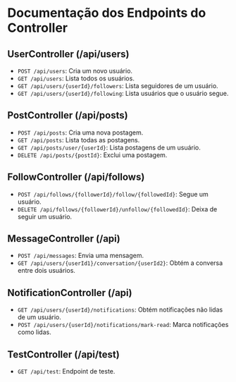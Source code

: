 # Documentação dos Endpoints do Controller

## UserController (/api/users)
- `POST /api/users`: Cria um novo usuário.
- `GET /api/users`: Lista todos os usuários.
- `GET /api/users/{userId}/followers`: Lista seguidores de um usuário.
- `GET /api/users/{userId}/following`: Lista usuários que o usuário segue.

## PostController (/api/posts)
- `POST /api/posts`: Cria uma nova postagem.
- `GET /api/posts`: Lista todas as postagens.
- `GET /api/posts/user/{userId}`: Lista postagens de um usuário.
- `DELETE /api/posts/{postId}`: Exclui uma postagem.

## FollowController (/api/follows)
- `POST /api/follows/{followerId}/follow/{followedId}`: Segue um usuário.
- `DELETE /api/follows/{followerId}/unfollow/{followedId}`: Deixa de seguir um usuário.

## MessageController (/api)
- `POST /api/messages`: Envia uma mensagem.
- `GET /api/users/{userId1}/conversation/{userId2}`: Obtém a conversa entre dois usuários.

## NotificationController (/api)
- `GET /api/users/{userId}/notifications`: Obtém notificações não lidas de um usuário.
- `POST /api/users/{userId}/notifications/mark-read`: Marca notificações como lidas.

## TestController (/api/test)
- `GET /api/test`: Endpoint de teste.